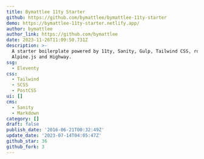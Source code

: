 ```yaml
---
title: Bymattlee 11ty Starter
github: https://github.com/bymattlee/bymattlee-11ty-starter
demo: https://bymattlee-11ty-starter.netlify.app/
author: bymattlee
author_link: https://github.com/bymattlee
date: 2023-11-26T11:09:50.731Z
description: >-
  A starter boilerplate powered by 11ty, Sanity, Gulp, Tailwind CSS, rollup.js,
  Alpine.js and Highway.
ssg:
  - Eleventy
css:
  - Tailwind
  - SCSS
  - PostCSS
ui: []
cms:
  - Sanity
  - Markdown
category: []
draft: false
publish_date: '2016-06-21T00:32:49Z'
update_date: '2023-07-14T04:05:47Z'
github_star: 36
github_fork: 3
---
```

